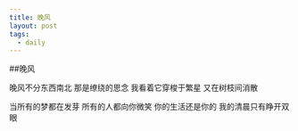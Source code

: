 ```yaml
---
title: 晚风
layout: post
tags:
  - daily
---
```


##晚风

晚风不分东西南北
那是缭绕的思念
我看着它穿梭于繁星
又在树枝间消散

当所有的梦都在发芽
所有的人都向你微笑
你的生活还是你的
我的清晨只有睁开双眼
